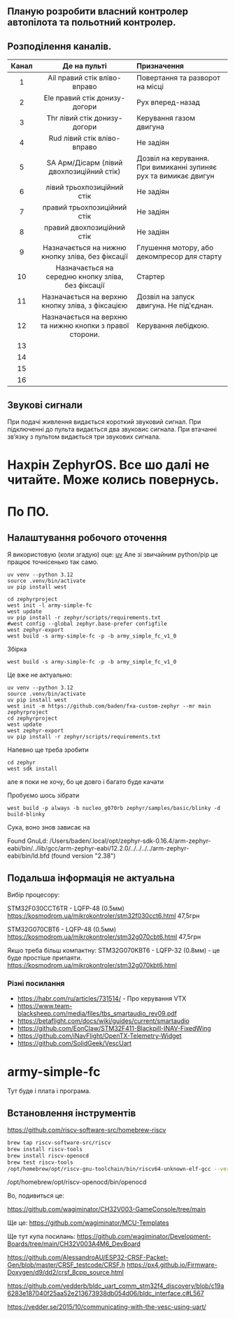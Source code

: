 ## Планую розробити власний контролер автопілота та польотний контролер.




## Розподілення каналів.

Канал | Де на пульті | Призначення
:-----:|:--------:|:------
1 | Ail правий стік вліво-вправо  | Повертання та разворот на місці 
2 | Ele правий стік донизу-догори | Рух вперед-назад
3 | Thr лівий стік донизу-догори  | Керування газом двигуна
4 | Rud лівий стік вліво-вправо   | Не задіян
5 | SA Арм/Дісарм (лівий двохпозиційний стік)  | Дозвіл на керування. При вимиканні зупиняє рух та вимикає двигун
6 | лівий трьохпозиційний стік | Не задіян
7 | правий трьохпозиційний стік | Не задіян
8 | правий двохпозиційний стік | Не задіян
9 | Назначається на нижню кнопку зліва, без фіксації | Глушення мотору, або декомпресор для старту
10 | Назначається на середню кнопку зліва, без фіксації | Стартер
11 | Назначається на верхню кнопку зліва, з фіксацією | Дозвіл на запуск двигуна. Не під'єднан.
12 | Назначається на верхню та нижню кнопки з правої сторони. | Керування лебідкою.
13 |
14 |
15 |
16 |



## Звукові сигнали

При подачі живлення видається короткий звуковий сигнал.
При підключенні до пульта видається два звуковис сигнала.
При втачанні звʼязку з пультом видається три звукових сигнала.





# Нахрін ZephyrOS. Все шо далі не читайте. Може колись повернусь.


# По ПО.

## Налаштування робочого оточення

Я використовую (коли згадую) оце: [uv](https://github.com/astral-sh/uv)
Але зі звичайним python/pip це працює точнісенько так само.

```
uv venv --python 3.12
source .venv/bin/activate
uv pip install west

cd zephyrproject
west init -l army-simple-fc
west update
uv pip install -r zephyr/scripts/requirements.txt
#west config --global zephyr.base-prefer configfile
west zephyr-export
west build -s army-simple-fc -p -b army_simple_fc_v1_0

```

Збірка

```
west build -s army-simple-fc -p -b army_simple_fc_v1_0
```


Це вже не актуально:

```
uv venv --python 3.12
source .venv/bin/activate
uv pip install west
west init -m https://github.com/baden/fxa-custom-zephyr --mr main zephyrproject
cd zephyrproject
west update
west zephyr-export
uv pip install -r zephyr/scripts/requirements.txt
```

Напевно ще треба зробити 

```
cd zephyr
west sdk install
```

але я поки не хочу, бо це довго і багато буде качати

Пробуємо шось зібрати

```
west build -p always -b nucleo_g070rb zephyr/samples/basic/blinky -d build-blinky
```

Сука, воно знов зависає на 

Found GnuLd: /Users/baden/.local/opt/zephyr-sdk-0.16.4/arm-zephyr-eabi/bin/../lib/gcc/arm-zephyr-eabi/12.2.0/../../../../arm-zephyr-eabi/bin/ld.bfd (found version "2.38")

## Подальша інформація не актуальна

Вибір процесору:


STM32F030CCT6TR - LQFP-48 (0.5мм)
https://kosmodrom.ua/mikrokontroler/stm32f030cct6.html
47,5грн


STM32G070CBT6 - LQFP-48 (0.5мм)
https://kosmodrom.ua/mikrokontroler/stm32g070cbt6.html
47,5грн


Якшо треба більш компактну:
STM32G070KBT6 - LQFP-32 (0.8мм) - це буде простіше припаяти.
https://kosmodrom.ua/mikrokontroler/stm32g070kbt6.html



### Різні посилання

- https://habr.com/ru/articles/731514/ - Про керування VTX
- https://www.team-blacksheep.com/media/files/tbs_smartaudio_rev09.pdf
- https://betaflight.com/docs/wiki/guides/current/smartaudio
- https://github.com/EonClaw/STM32F411-Blackpill-INAV-FixedWing
- https://github.com/iNavFlight/OpenTX-Telemetry-Widget
- https://github.com/SolidGeek/VescUart

# army-simple-fc

Тут буде і плата і програма.

## Встановлення інструментів

https://github.com/riscv-software-src/homebrew-riscv

```bash
brew tap riscv-software-src/riscv
brew install riscv-tools
brew install riscv-openocd
brew test riscv-tools
/opt/homebrew/opt/riscv-gnu-toolchain/bin/riscv64-unknown-elf-gcc --version
```

/opt/homebrew/opt/riscv-openocd/bin/openocd



Во, подивиться це:

https://github.com/wagiminator/CH32V003-GameConsole/tree/main

Ще це:
https://github.com/wagiminator/MCU-Templates

Ще тут купа посилань:
https://github.com/wagiminator/Development-Boards/tree/main/CH32V003A4M6_DevBoard


https://github.com/AlessandroAU/ESP32-CRSF-Packet-Gen/blob/master/CRSF_testcode/CRSF.h
https://px4.github.io/Firmware-Doxygen/d9/dd2/crsf_8cpp_source.html

https://github.com/vedderb/bldc_uart_comm_stm32f4_discovery/blob/c19a6283e187040f25aa52e213673938db054d06/bldc_interface.c#L567

https://vedder.se/2015/10/communicating-with-the-vesc-using-uart/
